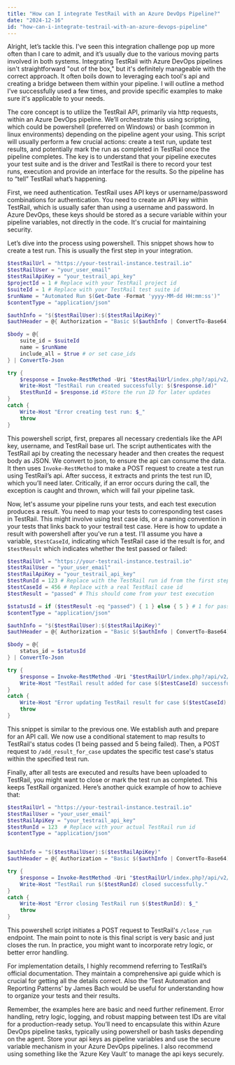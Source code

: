 ```yaml
---
title: "How can I integrate TestRail with an Azure DevOps Pipeline?"
date: "2024-12-16"
id: "how-can-i-integrate-testrail-with-an-azure-devops-pipeline"
---
```


Alright, let’s tackle this. I've seen this integration challenge pop up more often than I care to admit, and it’s usually due to the various moving parts involved in both systems. Integrating TestRail with Azure DevOps pipelines isn't straightforward "out of the box," but it's definitely manageable with the correct approach. It often boils down to leveraging each tool's api and creating a bridge between them within your pipeline. I will outline a method I’ve successfully used a few times, and provide specific examples to make sure it's applicable to your needs.

The core concept is to utilize the TestRail API, primarily via http requests, within an Azure DevOps pipeline. We’ll orchestrate this using scripting, which could be powershell (preferred on Windows) or bash (common in linux environments) depending on the pipeline agent your using. This script will usually perform a few crucial actions: create a test run, update test results, and potentially mark the run as completed in TestRail once the pipeline completes. The key is to understand that your pipeline executes your test suite and is the driver and TestRail is there to record your test runs, execution and provide an interface for the results. So the pipeline has to “tell” TestRail what’s happening.

First, we need authentication. TestRail uses API keys or username/password combinations for authentication. You need to create an API key within TestRail, which is usually safer than using a username and password. In Azure DevOps, these keys should be stored as a secure variable within your pipeline variables, not directly in the code. It's crucial for maintaining security.

Let’s dive into the process using powershell. This snippet shows how to create a test run. This is usually the first step in your integration.

```powershell
$testRailUrl = "https://your-testrail-instance.testrail.io"
$testRailUser = "your_user_email"
$testRailApiKey = "your_testrail_api_key"
$projectId = 1 # Replace with your TestRail project id
$suiteId = 1 # Replace with your TestRail test suite id
$runName = "Automated Run $(Get-Date -Format 'yyyy-MM-dd HH:mm:ss')"
$contentType = "application/json"

$authInfo = "$($testRailUser):$($testRailApiKey)"
$authHeader = @{ Authorization = "Basic $($authInfo | ConvertTo-Base64)" }

$body = @{
    suite_id = $suiteId
    name = $runName
    include_all = $true # or set case_ids
} | ConvertTo-Json

try {
    $response = Invoke-RestMethod -Uri "$testRailUrl/index.php?/api/v2/add_run/$projectId" -Method Post -Headers $authHeader -Body $body -ContentType $contentType
    Write-Host "TestRail run created successfully: $($response.id)"
    $testRunId = $response.id #Store the run ID for later updates
}
catch {
    Write-Host "Error creating test run: $_"
    throw
}

```

This powershell script, first, prepares all necessary credentials like the API key, username, and TestRail base url. The script authenticates with the TestRail api by creating the necessary header and then creates the request body as JSON. We convert to json, to ensure the api can consume the data. It then uses `Invoke-RestMethod` to make a POST request to create a test run using TestRail’s api. After success, it extracts and prints the test run ID, which you’ll need later. Critically, if an error occurs during the call, the exception is caught and thrown, which will fail your pipeline task.

Now, let's assume your pipeline runs your tests, and each test execution produces a result. You need to map your tests to corresponding test cases in TestRail. This might involve using test case ids, or a naming convention in your tests that links back to your testrail test case. Here is how to update a result with powershell after you’ve run a test. I’ll assume you have a variable, `$testCaseId`, indicating which TestRail case id the result is for, and `$testResult` which indicates whether the test passed or failed:

```powershell
$testRailUrl = "https://your-testrail-instance.testrail.io"
$testRailUser = "your_user_email"
$testRailApiKey = "your_testrail_api_key"
$testRunId = 123 # Replace with the TestRail run id from the first step
$testCaseId = 456 # Replace with a real TestRail case id
$testResult = "passed" # This should come from your test execution

$statusId = if ($testResult -eq "passed") { 1 } else { 5 } # 1 for passed, 5 for failed
$contentType = "application/json"

$authInfo = "$($testRailUser):$($testRailApiKey)"
$authHeader = @{ Authorization = "Basic $($authInfo | ConvertTo-Base64)" }

$body = @{
    status_id = $statusId
} | ConvertTo-Json

try {
    $response = Invoke-RestMethod -Uri "$testRailUrl/index.php?/api/v2/add_result_for_case/$testRunId/$testCaseId" -Method Post -Headers $authHeader -Body $body -ContentType $contentType
    Write-Host "TestRail result added for case $($testCaseId) successfully."
}
catch {
    Write-Host "Error updating TestRail result for case $($testCaseId): $_"
    throw
}
```

This snippet is similar to the previous one. We establish auth and prepare for an API call. We now use a conditional statement to map results to TestRail's status codes (1 being passed and 5 being failed). Then, a POST request to `/add_result_for_case` updates the specific test case's status within the specified test run.

Finally, after all tests are executed and results have been uploaded to TestRail, you might want to close or mark the test run as completed. This keeps TestRail organized. Here’s another quick example of how to achieve that:

```powershell
$testRailUrl = "https://your-testrail-instance.testrail.io"
$testRailUser = "your_user_email"
$testRailApiKey = "your_testrail_api_key"
$testRunId = 123  # Replace with your actual TestRail run id
$contentType = "application/json"


$authInfo = "$($testRailUser):$($testRailApiKey)"
$authHeader = @{ Authorization = "Basic $($authInfo | ConvertTo-Base64)" }

try {
    $response = Invoke-RestMethod -Uri "$testRailUrl/index.php?/api/v2/close_run/$testRunId" -Method Post -Headers $authHeader -ContentType $contentType
    Write-Host "TestRail run $($testRunId) closed successfully."
}
catch {
    Write-Host "Error closing TestRail run $($testRunId): $_"
    throw
}
```

This powershell script initiates a POST request to TestRail's `/close_run` endpoint. The main point to note is this final script is very basic and just closes the run. In practice, you might want to incorporate retry logic, or better error handling.

For implementation details, I highly recommend referring to TestRail’s official documentation. They maintain a comprehensive api guide which is crucial for getting all the details correct. Also the ‘Test Automation and Reporting Patterns’ by James Bach would be useful for understanding how to organize your tests and their results.

Remember, the examples here are basic and need further refinement. Error handling, retry logic, logging, and robust mapping between test IDs are vital for a production-ready setup. You’ll need to encapsulate this within Azure DevOps pipeline tasks, typically using powershell or bash tasks depending on the agent. Store your api keys as pipeline variables and use the secure variable mechanism in your Azure DevOps pipelines. I also recommend using something like the ‘Azure Key Vault’ to manage the api keys securely.
